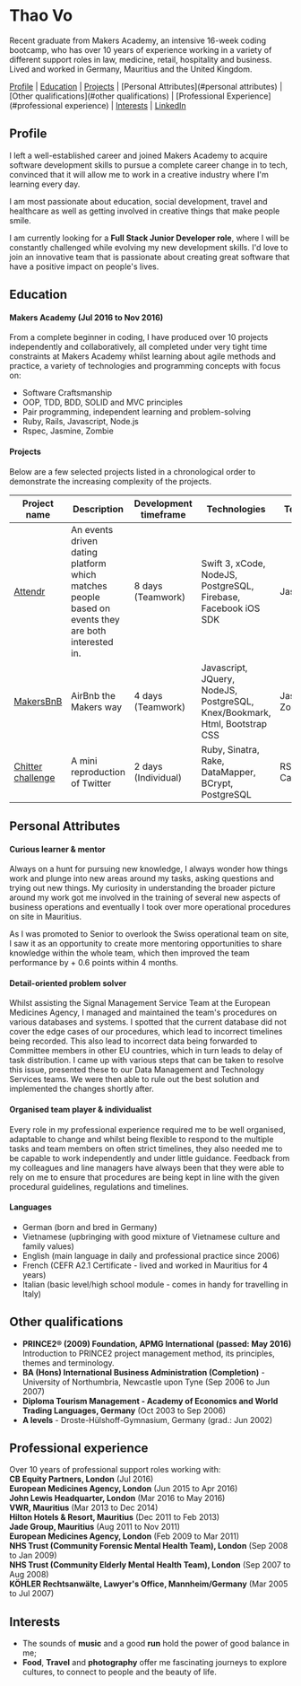 # Thao Vo

Recent graduate from Makers Academy, an intensive 16-week coding bootcamp, who has over 10 years of experience working in a variety of different support roles in law, medicine, retail, hospitality and business. Lived and worked in Germany, Mauritius and the United Kingdom.

[Profile](#profile) | [Education](#education) | [Projects](#projects) | [Personal Attributes](#personal attributes) | [Other qualifications](#other qualifications) | [Professional Experience](#professional experience) | [Interests](#interests) | [LinkedIn](https://uk.linkedin.com/in/thao-vo-85384a31)

## Profile

I left a well-established career and joined Makers Academy to acquire software development skills to pursue a complete career change in to tech, convinced that it will allow me to work in a creative industry where I'm learning every day.

I am most passionate about education, social development, travel and healthcare as well as getting involved in creative things that make people smile.

I am currently looking for a **Full Stack Junior Developer role**, where I will be constantly challenged while evolving my new development skills. I'd love to join an innovative team that is passionate about creating great software that have a positive impact on people's lives.

## Education

#### Makers Academy (Jul 2016 to Nov 2016)

From a complete beginner in coding, I have produced over 10 projects independently and collaboratively, all completed under very tight time constraints at Makers Academy whilst learning about agile methods and practice, a variety of technologies and programming concepts with focus on:

- Software Craftsmanship
- OOP, TDD, BDD, SOLID and MVC principles
- Pair programming, independent learning and problem-solving
- Ruby, Rails, Javascript, Node.js
- Rspec, Jasmine, Zombie


#### Projects

Below are a few selected projects listed in a chronological order to demonstrate the increasing complexity of the projects.

Project name  | Description  									| Development timeframe | Technologies | Testing
------------- | ------------------------------	| ------------- |------------- |---------
[Attendr](https://github.com/littlethao/attendr.git) | An events driven dating platform which matches people based on events they are both interested in. | 8 days (Teamwork) | Swift 3, xCode, NodeJS, PostgreSQL, Firebase, Facebook iOS SDK | Jasmine
[MakersBnB](https://github.com/littlethao/makers_bnb.git) | AirBnb the Makers way | 4 days (Teamwork) | Javascript, JQuery, NodeJS, PostgreSQL, Knex/Bookmark, Html, Bootstrap CSS | Jasmine, Zombie
[Chitter challenge](https://github.com/littlethao/chitter-challenge.git) | A mini reproduction of Twitter | 2 days (Individual) | Ruby, Sinatra, Rake, DataMapper, BCrypt, PostgreSQL | RSpec, Capybara

## Personal Attributes

#### Curious learner & mentor

Always on a hunt for pursuing new knowledge, I always wonder how things work and plunge into new areas around my tasks, asking questions and trying out new things. My curiosity in understanding the broader picture around my work got me involved in the training of several new aspects of business operations and eventually I took over more operational procedures on site in Mauritius.

As I was promoted to Senior to overlook the Swiss operational team on site, I saw it as an opportunity to create more mentoring opportunities to share knowledge within the whole team, which then improved the team performance by + 0.6 points within 4 months.

#### Detail-oriented problem solver

Whilst assisting the Signal Management Service Team at the European Medicines Agency, I managed and maintained the team's procedures on various databases and systems. I spotted that the current database did not cover the edge cases of our procedures, which lead to incorrect timelines being recorded. This also lead to incorrect data being forwarded to Committee members in other EU countries, which in turn leads to delay of task distribution. I came up with various steps that can be taken to resolve this issue, presented these to our Data Management and Technology Services teams. We were then able to rule out the best solution and implemented the changes shortly after.

#### Organised team player & individualist

Every role in my professional experience required me to be well organised, adaptable to change and whilst being flexible to respond to the multiple tasks and team members on often strict timelines, they also needed me to be capable to work independently and under little guidance. Feedback from my colleagues and line managers have always been that they were able to rely on me to ensure that procedures are being kept in line with the given procedural guidelines, regulations and timelines.

#### Languages

- German (born and bred in Germany)
- Vietnamese (upbringing with good mixture of Vietnamese culture and family values)
- English (main language in daily and professional practice since 2006)
- French (CEFR A2.1 Certificate - lived and worked in Mauritius for 4 years)
- Italian (basic level/high school module - comes in handy for travelling in Italy)

## Other qualifications

- **PRINCE2® (2009) Foundation, APMG International (passed: May 2016)**  
Introduction to PRINCE2 project management method, its principles, themes and terminology.
- **BA (Hons) International Business Administration (Completion)** - University of Northumbria, Newcastle upon Tyne (Sep 2006 to Jun 2007)  
- **Diploma Tourism Management - Academy of Economics and World Trading Languages, Germany** (Oct 2003 to Sep 2006)
- **A levels** - Droste-Hülshoff-Gymnasium, Germany (grad.: Jun 2002)

## Professional experience

Over 10 years of professional support roles working with:  
**CB Equity Partners, London** (Jul 2016)   
**European Medicines Agency, London** (Jun 2015 to Apr 2016)   
**John Lewis Headquarter, London** (Mar 2016 to May 2016)     
**VWR, Mauritius** (Mar 2013 to Dec 2014)  
**Hilton Hotels & Resort, Mauritius** (Dec 2011 to Feb 2013)   
**Jade Group, Mauritius** (Aug 2011 to Nov 2011)   
**European Medicines Agency, London** (Feb 2009 to Mar 2011)   
**NHS Trust (Community Forensic Mental Health Team), London** (Sep 2008 to Jan 2009)   
**NHS Trust (Community Elderly Mental Health Team), London** (Sep 2007 to Aug 2008)   
**KÖHLER Rechtsanwälte, Lawyer's Office, Mannheim/Germany** (Mar 2005 to Jul 2007)   

## Interests

- The sounds of **music** and a good **run** hold the power of good balance in me;    
- **Food**, **Travel** and **photography** offer me fascinating journeys to explore cultures, to connect to people and the beauty of life.
